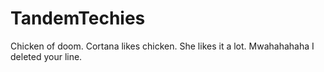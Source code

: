 # TandemTechies
Chicken of doom.
Cortana likes chicken.  She likes it a lot.
Mwahahahaha I deleted your line.
